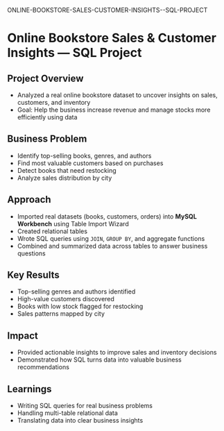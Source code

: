ONLINE-BOOKSTORE-SALES-CUSTOMER-INSIGHTS--SQL-PROJECT

# Online Bookstore Sales & Customer Insights — SQL Project

## Project Overview  
- Analyzed a real online bookstore dataset to uncover insights on sales, customers, and inventory  
- Goal: Help the business increase revenue and manage stocks more efficiently using data

## Business Problem  
- Identify top-selling books, genres, and authors  
- Find most valuable customers based on purchases  
- Detect books that need restocking  
- Analyze sales distribution by city

## Approach  
- Imported real datasets (books, customers, orders) into **MySQL Workbench** using Table Import Wizard  
- Created relational tables  
- Wrote SQL queries using `JOIN`, `GROUP BY`, and aggregate functions  
- Combined and summarized data across tables to answer business questions

## Key Results  
- Top-selling genres and authors identified  
- High-value customers discovered  
- Books with low stock flagged for restocking  
- Sales patterns mapped by city

## Impact  
- Provided actionable insights to improve sales and inventory decisions  
- Demonstrated how SQL turns data into valuable business recommendations

## Learnings  
- Writing SQL queries for real business problems  
- Handling multi-table relational data  
- Translating data into clear business insights

